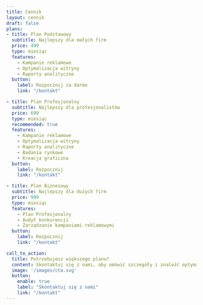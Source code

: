 ```yaml
---
title: Cennik
layout: cennik
draft: false
plans:
- title: Plan Podstawowy
  subtitle: Najlepszy dla małych firm
  price: 499
  type: miesiąc
  features:
    - Kampanie reklamowe
    - Optymalizacja witryny
    - Raporty analityczne
  button:
    label: Rozpocznij za darmo
    link: "/kontakt"

- title: Plan Profesjonalny
  subtitle: Najlepszy dla profesjonalistów
  price: 699
  type: miesiąc
  recommended: true
  features:
    - Kampanie reklamowe
    - Optymalizacja witryny
    - Raporty analityczne
    - Badania rynkowe
    - Kreacja graficzna
  button:
    label: Rozpocznij
    link: "/kontakt"

- title: Plan Biznesowy
  subtitle: Najlepszy dla dużych firm
  price: 999
  type: miesiąc
  features:
    - Plan Profesjonalny
    - Audyt konkurencji
    - Zarządzanie kampaniami reklamowymi
  button:
    label: Rozpocznij
    link: "/kontakt"

call_to_action:
  title: Potrzebujesz większego planu?
  content: Skontaktuj się z nami, aby omówić szczegóły i znaleźć optymalne rozwiązanie dla Twojej firmy.
  image: '/images/cta.svg'
  button:
    enable: true
    label: "Skontaktuj się z nami"
    link: "/kontakt"
---
```

